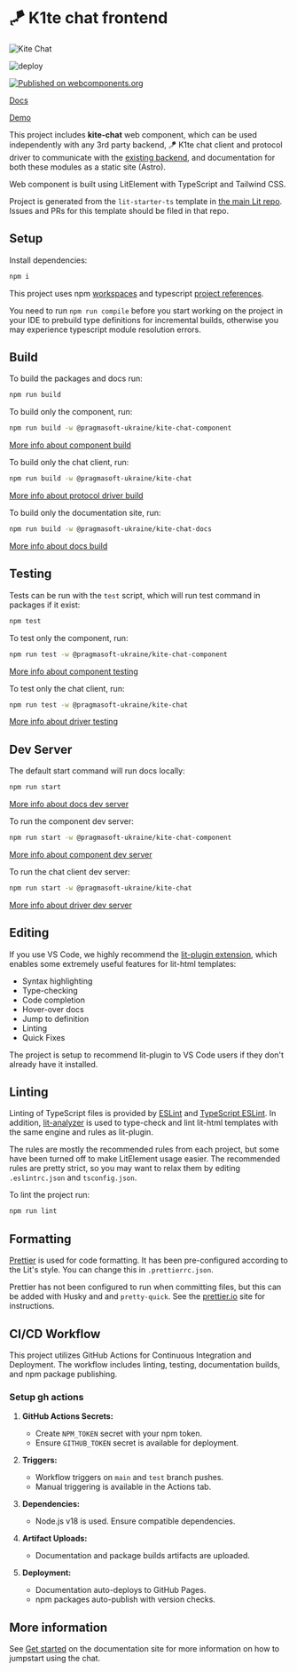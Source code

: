 # 🪁 K1te chat frontend

![Kite Chat](kite-chat-light.png)

![deploy](https://github.com/pragmasoft-ua/kite-chat-frontend/actions/workflows/deploy.yml/badge.svg)

[![Published on webcomponents.org](https://img.shields.io/badge/webcomponents.org-published-blue.svg)](https://www.webcomponents.org/element/@pragmasoft-ukraine/kite-chat-component)

[Docs](https://www.k1te.chat/)

[Demo](https://www.k1te.chat/en/start/demo/)

This project includes **kite-chat** web component, which can be used independently with any 3rd party backend, 🪁 K1te chat client and protocol driver to communicate with the [existing backend](https://github.com/pragmasoft-ua/kite-chat), and documentation for both these modules as a static site (Astro).

Web component is built using LitElement with TypeScript and Tailwind CSS.

Project is generated from the `lit-starter-ts` template in [the main Lit
repo](https://github.com/lit/lit). Issues and PRs for this template should be
filed in that repo.

## Setup

Install dependencies:

```bash
npm i
```

This project uses npm [workspaces](https://docs.npmjs.com/cli/using-npm/workspaces) and typescript [project references](https://www.typescriptlang.org/docs/handbook/project-references.html).

You need to run `npm run compile` before you start working on the project in your IDE to prebuild type definitions for incremental builds, otherwise you may experience typescript module resolution errors.

## Build

To build the packages and docs run:

```bash
npm run build
```

To build only the component, run:

```bash
npm run build -w @pragmasoft-ukraine/kite-chat-component
```

[More info about component build](packages/kite-chat-component/README.md#build)

To build only the chat client, run:

```bash
npm run build -w @pragmasoft-ukraine/kite-chat
```

[More info about protocol driver build](packages/kite-chat/README.md#build)

To build only the documentation site, run:

```bash
npm run build -w @pragmasoft-ukraine/kite-chat-docs
```

[More info about docs build](packages/kite-chat-docs/README.md#build)

## Testing

Tests can be run with the `test` script, which will run test command in packages if it exist:

```bash
npm test
```

To test only the component, run:

```bash
npm run test -w @pragmasoft-ukraine/kite-chat-component
```

[More info about component testing](packages/kite-chat-component/README.md#test)

To test only the chat client, run:

```bash
npm run test -w @pragmasoft-ukraine/kite-chat
```

[More info about driver testing](packages/kite-chat/README.md#test)

## Dev Server

The default start command will run docs locally:

```bash
npm run start
```

[More info about docs dev server](packages/kite-chat-docs/README.md#dev-server)

To run the component dev server:

```bash
npm run start -w @pragmasoft-ukraine/kite-chat-component
```

[More info about component dev server](packages/kite-chat-component/README.md#dev-server)

To run the chat client dev server:

```bash
npm run start -w @pragmasoft-ukraine/kite-chat
```

[More info about driver dev server](packages/kite-chat/README.md#dev-server)

## Editing

If you use VS Code, we highly recommend the [lit-plugin extension](https://marketplace.visualstudio.com/items?itemName=runem.lit-plugin), which enables some extremely useful features for lit-html templates:

- Syntax highlighting
- Type-checking
- Code completion
- Hover-over docs
- Jump to definition
- Linting
- Quick Fixes

The project is setup to recommend lit-plugin to VS Code users if they don't already have it installed.

## Linting

Linting of TypeScript files is provided by [ESLint](eslint.org) and [TypeScript ESLint](https://github.com/typescript-eslint/typescript-eslint). In addition, [lit-analyzer](https://www.npmjs.com/package/lit-analyzer) is used to type-check and lint lit-html templates with the same engine and rules as lit-plugin.

The rules are mostly the recommended rules from each project, but some have been turned off to make LitElement usage easier. The recommended rules are pretty strict, so you may want to relax them by editing `.eslintrc.json` and `tsconfig.json`.

To lint the project run:

```bash
npm run lint
```

## Formatting

[Prettier](https://prettier.io/) is used for code formatting. It has been pre-configured according to the Lit's style. You can change this in `.prettierrc.json`.

Prettier has not been configured to run when committing files, but this can be added with Husky and and `pretty-quick`. See the [prettier.io](https://prettier.io/) site for instructions.

## CI/CD Workflow

This project utilizes GitHub Actions for Continuous Integration and Deployment. The workflow includes linting, testing, documentation builds, and npm package publishing.

### Setup gh actions

1. **GitHub Actions Secrets:**

   - Create `NPM_TOKEN` secret with your npm token.
   - Ensure `GITHUB_TOKEN` secret is available for deployment.

2. **Triggers:**

   - Workflow triggers on `main` and `test` branch pushes.
   - Manual triggering is available in the Actions tab.

3. **Dependencies:**

   - Node.js v18 is used. Ensure compatible dependencies.

4. **Artifact Uploads:**

   - Documentation and package builds artifacts are uploaded.

5. **Deployment:**
   - Documentation auto-deploys to GitHub Pages.
   - npm packages auto-publish with version checks.

## More information

See [Get started](https://www.k1te.chat/en/start/getting-started/) on the documentation site for more information on how to jumpstart using the chat.
